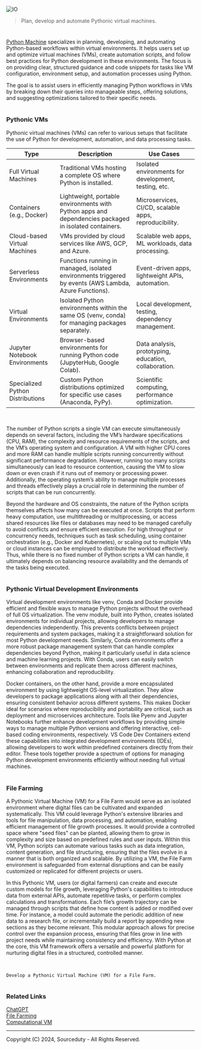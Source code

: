 ![IO](https://github.com/user-attachments/assets/a3c9ea10-763f-4559-a888-282f31ec6ad5)

> Plan, develop and automate Pythonic virtual machines.

#

[Python Machine](https://chatgpt.com/g/g-0KR2vkaU9-python-machine) specializes in planning, developing, and automating Python-based workflows within virtual environments. It helps users set up and optimize virtual machines (VMs), create automation scripts, and follow best practices for Python development in these environments. The focus is on providing clear, structured guidance and code snippets for tasks like VM configuration, environment setup, and automation processes using Python.

The goal is to assist users in efficiently managing Python workflows in VMs by breaking down their queries into manageable steps, offering solutions, and suggesting optimizations tailored to their specific needs.

#
### Pythonic VMs

Pythonic virtual machines (VMs) can refer to various setups that facilitate the use of Python for development, automation, and data processing tasks.

| Type                         | Description                                                                                          | Use Cases                                             |
|------------------------------|------------------------------------------------------------------------------------------------------|-------------------------------------------------------|
| Full Virtual Machines        | Traditional VMs hosting a complete OS where Python is installed.                                     | Isolated environments for development, testing, etc.  |
| Containers (e.g., Docker)    | Lightweight, portable environments with Python apps and dependencies packaged in isolated containers. | Microservices, CI/CD, scalable apps, reproducibility. |
| Cloud-based Virtual Machines | VMs provided by cloud services like AWS, GCP, and Azure.                                             | Scalable web apps, ML workloads, data processing.     |
| Serverless Environments      | Functions running in managed, isolated environments triggered by events (AWS Lambda, Azure Functions).| Event-driven apps, lightweight APIs, automation.      |
| Virtual Environments         | Isolated Python environments within the same OS (venv, conda) for managing packages separately.      | Local development, testing, dependency management.    |
| Jupyter Notebook Environments| Browser-based environments for running Python code (JupyterHub, Google Colab).                       | Data analysis, prototyping, education, collaboration. |
| Specialized Python Distributions | Custom Python distributions optimized for specific use cases (Anaconda, PyPy).                 | Scientific computing, performance optimization.       |

<br>

The number of Python scripts a single VM can execute simultaneously depends on several factors, including the VM’s hardware specifications (CPU, RAM), the complexity and resource requirements of the scripts, and the VM’s operating system and configuration. A VM with higher CPU cores and more RAM can handle multiple scripts running concurrently without significant performance degradation. However, running too many scripts simultaneously can lead to resource contention, causing the VM to slow down or even crash if it runs out of memory or processing power. Additionally, the operating system’s ability to manage multiple processes and threads effectively plays a crucial role in determining the number of scripts that can be run concurrently.

Beyond the hardware and OS constraints, the nature of the Python scripts themselves affects how many can be executed at once. Scripts that perform heavy computation, use multithreading or multiprocessing, or access shared resources like files or databases may need to be managed carefully to avoid conflicts and ensure efficient execution. For high throughput or concurrency needs, techniques such as task scheduling, using container orchestration (e.g., Docker and Kubernetes), or scaling out to multiple VMs or cloud instances can be employed to distribute the workload effectively. Thus, while there is no fixed number of Python scripts a VM can handle, it ultimately depends on balancing resource availability and the demands of the tasks being executed.

#
### Pythonic Virtual Development Environments

Virtual development environments like venv, Conda and Docker provide efficient and flexible ways to manage Python projects without the overhead of full OS virtualization. The venv module, built into Python, creates isolated environments for individual projects, allowing developers to manage dependencies independently. This prevents conflicts between project requirements and system packages, making it a straightforward solution for most Python development needs. Similarly, Conda environments offer a more robust package management system that can handle complex dependencies beyond Python, making it particularly useful in data science and machine learning projects. With Conda, users can easily switch between environments and replicate them across different machines, enhancing collaboration and reproducibility.

Docker containers, on the other hand, provide a more encapsulated environment by using lightweight OS-level virtualization. They allow developers to package applications along with all their dependencies, ensuring consistent behavior across different systems. This makes Docker ideal for scenarios where reproducibility and portability are critical, such as deployment and microservices architecture. Tools like Pyenv and Jupyter Notebooks further enhance development workflows by providing simple ways to manage multiple Python versions and offering interactive, cell-based coding environments, respectively. VS Code Dev Containers extend these capabilities into integrated development environments (IDEs), allowing developers to work within predefined containers directly from their editor. These tools together provide a spectrum of options for managing Python development environments efficiently without needing full virtual machines.

#
### File Farming

A Pythonic Virtual Machine (VM) for a File Farm would serve as an isolated environment where digital files can be cultivated and expanded systematically. This VM could leverage Python's extensive libraries and tools for file manipulation, data processing, and automation, enabling efficient management of file growth processes. It would provide a controlled space where "seed files" can be planted, allowing them to grow in complexity and size based on predefined rules and user inputs. Within this VM, Python scripts can automate various tasks such as data integration, content generation, and file structuring, ensuring that the files evolve in a manner that is both organized and scalable. By utilizing a VM, the File Farm environment is safeguarded from external disruptions and can be easily customized or replicated for different projects or users.

In this Pythonic VM, users (or digital farmers) can create and execute custom models for file growth, leveraging Python's capabilities to introduce data from external APIs, automate repetitive tasks, or perform complex calculations and transformations. Each file’s growth trajectory can be managed through scripts that define how content is added or modified over time. For instance, a model could automate the periodic addition of new data to a research file, or incrementally build a report by appending new sections as they become relevant. This modular approach allows for precise control over the expansion process, ensuring that files grow in line with project needs while maintaining consistency and efficiency. With Python at the core, this VM framework offers a versatile and powerful platform for nurturing digital files in a structured, controlled manner.

<br>

```
Develop a Pythonic Virtual Machine (VM) for a File Farm.
```

#
### Related Links

[ChatGPT](https://github.com/sourceduty/ChatGPT)
<br>
[File Farming](https://github.com/sourceduty/File_Farming)
<br>
[Computational VM](https://github.com/sourceduty/Computational_VM)

***
Copyright (C) 2024, Sourceduty - All Rights Reserved.
